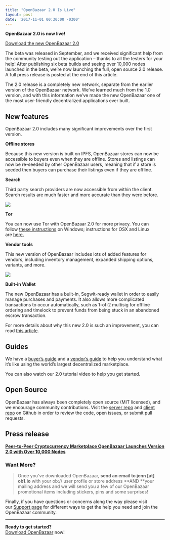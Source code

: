 ```yaml
---
title: "OpenBazaar 2.0 Is Live" 
layout: post
date: '2017-11-01 00:30:00 -0300'
---
```

        
**OpenBazaar 2.0 is now live!**

[Download the new OpenBazaar 2.0](https://www.openbazaar.org/download/)

The beta was released in September, and we received significant help from the community testing out the application – thanks to all the testers for your help! After publishing six beta builds and seeing over 10,000 nodes launched in the beta, we’re now launching the full, open source 2.0 release. A full press release is posted at the end of this article.

The 2.0 release is a completely new network, separate from the earlier version of the OpenBazaar network. We’ve learned much from the 1.0 version, and with this information we’ve made the new OpenBazaar one of the most user-friendly decentralized applications ever built.

New features
------------

OpenBazaar 2.0 includes many significant improvements over the first version.

**Offline stores**

Because this new version is built on IPFS, OpenBazaar stores can now be accessible to buyers even when they are offline. Stores and listings can now be re-seeded by other OpenBazaar users, meaning that if a store is seeded then buyers can purchase their listings even if they are offline.

**Search**

Third party search providers are now accessible from within the client. Search results are much faster and more accurate than they were before.

![](https://www.openbazaar.org/wp-content/uploads/2017/09/openbazaar-search.gif)

**Tor**

You can now use Tor with OpenBazaar 2.0 for more privacy. You can follow [these instructions](https://youtu.be/3taNePaXFoE) on Windows; instructions for OSX and Linux are [here.](https://github.com/OpenBazaar/openbazaar-desktop/wiki/Tor-Setup)

**Vendor tools**

This new version of OpenBazaar includes lots of added features for vendors, including inventory management, expanded shipping options, variants, and more.

![](https://www.openbazaar.org/wp-content/uploads/2017/09/openbazaar-2.0-variants.gif)

**Built-in Wallet**

The new OpenBazaar has a built-in, Segwit-ready wallet in order to easily manage purchases and payments. It also allows more complicated transactions to occur automatically, such as 1-of-2 multisig for offline ordering and timelock to prevent funds from being stuck in an abandoned escrow transaction.

For more details about why this new 2.0 is such an improvement, you can read [this article](https://www.openbazaar.org/blog/8-reasons-openbazaar-2-0-better-1-0/).

Guides
------

We have a [buyer’s guide](https://www.openbazaar.org/blog/openbazaar-buyer-guide-what-to-expect-when-buying-goods-services-on-the-worlds-largest-decentralized-marketplace/) and a [vendor’s guide](https://www.openbazaar.org/blog/openbazaar-vendor-guide-what-to-expect-when-selling-on-the-worlds-largest-decentralized-marketplace/) to help you understand what it’s like using the world’s largest decentralized marketplace.

You can also watch our 2.0 tutorial video to help you get started.

Open Source
-----------

OpenBazaar has always been completely open source (MIT licensed), and we encourage community contributions. Visit the [server repo](https://github.com/OpenBazaar/openbazaar-go) and [client repo](https://github.com/OpenBazaar/openbazaar-desktop) on Github in order to review the code, open issues, or submit pull requests.

Press release
-------------

[**Peer-to-Peer Cryptocurrency Marketplace OpenBazaar Launches Version 2.0 with Over 10,000 Nodes**](https://www.openbazaar.org/blog/peer-to-peer-cryptocurrency-marketplace-openbazaar-launches-version-2-0-with-over-10000-nodes/)

### Want More?

> Once you’ve downloaded OpenBazaar, **send an email to jenn \[at\] ob1.io** with your ob:// user profile or store address **AND **your mailing address and we will send you a few of our OpenBazaar promotional items including stickers, pins and some surprises!

Finally, if you have questions or concerns along the way please visit our [Support page](https://openbazaar.org/support) for different ways to get the help you need and join the OpenBazaar community.

* * *

**Ready to get started?**  
[Download OpenBazaar](https://openbazaar.org/download) now!